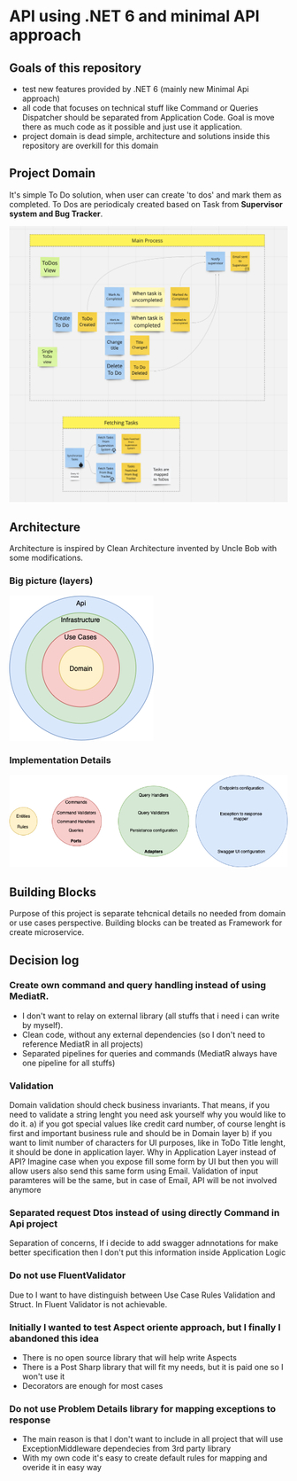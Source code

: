 # API using .NET 6 and minimal API approach

## Goals of this repository 
- test new features provided by .NET 6 (mainly new Minimal Api approach)
- all code that focuses on technical stuff like Command or Queries Dispatcher should be separated from Application Code. Goal is move there as much code as it possible and just use it application. 
- project domain is dead simple, architecture and solutions inside this repository are overkill for this domain 

## Project Domain

It's simple To Do solution, when user can create 'to dos' and mark them as completed. To Dos are periodicaly created based on Task from **Supervisor system and Bug Tracker**. 

![TODo Domain](./docs/ToDo_Domain.png)

## Architecture

Architecture is inspired by Clean Architecture invented by Uncle Bob with some modifications. 

### Big picture (layers)

![Architecture](./docs/Architecture_Big_Picture.png)

### Implementation Details

![Implementation Details](./docs/Architecture_Implementation_Details.png)

## Building Blocks

Purpose of this project is separate tehcnical details no needed from domain or use cases perspective. Building blocks can be treated as Framework for create microservice. 

## Decision log 

### Create own command and query handling instead of using MediatR. 
- I don't want to relay on external library (all stuffs that i need i can write by myself). 
- Clean code, without any external dependencies (so I don't need to reference MediatR in all projects)
- Separated pipelines for queries and commands (MediatR always have one pipeline for all stuffs)

### Validation

Domain validation should check business invariants. That means, if you need to validate a string lenght you need ask yourself why you would like to do it.
  a) if you got special values like credit card number, of course lenght is first and important business rule and should be in Domain layer
  b) if you want to limit number of characters for UI purposes, like in ToDo Title lenght, it should be done in application layer. Why in Application Layer instead of API?
  Imagine case when you expose fill some form by UI but then you will allow users also send this same form using Email. Validation of input paramteres will be the same, but in case of Email, API will be not involved anymore
  
### Separated request Dtos instead of using directly Command in Api project

Separation of concerns, If i decide to add swagger adnnotations for make better specification then I don't put this information inside Application Logic

### Do not use FluentValidator

Due to I want to have distinguish between Use Case Rules Validation and Struct. In Fluent Validator is not achievable.

### Initially I wanted to test Aspect oriente approach, but I finally I abandoned this idea
   - There is no open source library that will help write Aspects
   - There is a Post Sharp library that will fit my needs, but it is paid one so I won't use it
   - Decorators are enough for most cases
   
   
### Do not use Problem Details library for mapping exceptions to response
- The main reason is that I don't want to include in all project that will use ExceptionMiddleware dependecies from 3rd party library
- With my own code it's easy to create default rules for mapping and overide it in easy way
